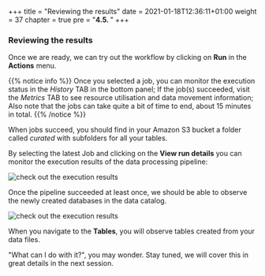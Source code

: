 +++
title = "Reviewing the results"
date = 2021-01-18T12:36:11+01:00
weight = 37
chapter = true
pre = "<b>4.5. </b>"
+++

### Reviewing the results



Once we are ready, we can try out the workflow by clicking on **Run** in the **Actions** menu.

{{% notice info %}}
Once you selected a job, you can monitor the execution status in the *History* TAB in the bottom panel; If the job(s) succeeded, visit the *Metrics* TAB to see resource utilisation and data movement information; Also note that the jobs can take quite a bit of time to end, about 15 minutes in total.
{{% /notice  %}}

When jobs succeed, you should find in your Amazon S3 bucket a folder called *curated* with subfolders for all your tables.

By selecting the latest Job and clicking on the **View run details** you can monitor the execution results of the data processing pipeline:

![check out the execution results](/orch_img/orchestration/wf-observe1.png)

Once the pipeline succeeded at least once, we should be able to observe the newly created databases in the data catalog.

![check out the execution results](/orch_img/orchestration/databases.png)

When you navigate to the **Tables**, you will observe tables created from your data files.

"What can I do with it?", you may wonder. Stay tuned, we will cover this in great details in the next session.